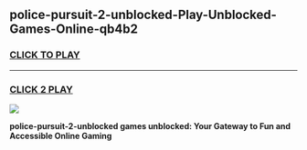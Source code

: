 
## police-pursuit-2-unblocked-Play-Unblocked-Games-Online-qb4b2
<h3>
<a href="https://premium76.site?title=police-pursuit-2-unblocked&ref=25A">CLICK TO PLAY</a></h3>
<hr>

<h3>
<a href="https://premium76.site?title=police-pursuit-2-unblocked&ref=25A">CLICK 2 PLAY</a>
  
</h3>

<a href="https://premium76.site?title=police-pursuit-2-unblocked&ref=25A"><img src="https://clearcache.store/games.png"></a>


**police-pursuit-2-unblocked games unblocked: Your Gateway to Fun and Accessible Online Gaming**
